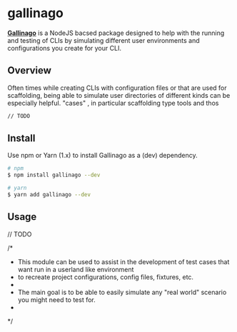 # gallinago

[**Gallinago**](https://en.wikipedia.org/wiki/Snipe) is a NodeJS bacsed package designed to help with the running and testing of CLIs by simulating different user environments and configurations you create for your CLI.

## Overview 
Often times while creating CLIs with configuration files or that are used for scaffolding, being able to simulate user directories of different kinds can be especially helpful. "cases" , in particular scaffolding type tools and thos

```sh
// TODO
```

## Install
Use npm or Yarn (1.x) to install Gallinago as a (dev) dependency.
```sh
# npm
$ npm install gallinago --dev

# yarn
$ yarn add gallinago --dev
```

## Usage
// TODO




/*
 * This module can be used to assist in the development of test cases that want run in a userland like environment
 * to recreate project configurations, config files, fixtures, etc.
 * 
 * The main goal is to be able to easily simulate any "real world" scenario you might need to test for.
 *
 */